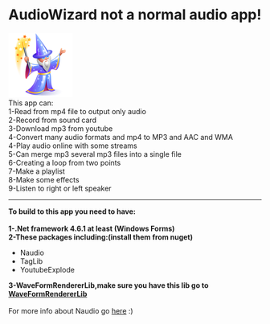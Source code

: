 # AudioWizard not a normal audio app!
<img src="images/wizard-icon.png" />
<br>
This app can:
<br>
1-Read from mp4 file to output only audio
<br>
2-Record from sound card
<br>
3-Download mp3 from youtube
<br>
4-Convert many audio formats and mp4 to MP3 and AAC and WMA
<br>
4-Play audio online with some streams
<br>
5-Can merge mp3 several mp3 files into a single file
<br>
6-Creating a loop from two points
<br>
7-Make a playlist
<br>
8-Make some effects
<br>
9-Listen to right or left speaker
<hr>
<b>To build to this app you need to have:</b>
<br><br>
<b>1-.Net framework 4.6.1 at least (Windows Forms)</b>
<br>
<b>2-These packages including:(install them from nuget)</b>
  <ul>
  <li>Naudio</li>
  <li>TagLib</li>
  <li>YoutubeExplode</li>
  </ul>
<b>3-WaveFormRendererLib,make sure you have this lib go to <a href="https://github.com/naudio/NAudio.WaveFormRenderer">WaveFormRendererLib</a></b>
<br><br>
For more info about Naudio go <a href="https://github.com/naudio/NAudio">here</a> :)
